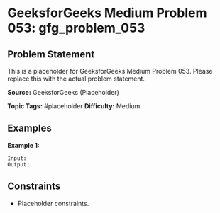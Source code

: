 # GeeksforGeeks Medium Problem 053: gfg_problem_053

## Problem Statement

This is a placeholder for GeeksforGeeks Medium Problem 053.
Please replace this with the actual problem statement.

**Source:** GeeksforGeeks (Placeholder)

**Topic Tags:** #placeholder
**Difficulty:** Medium

## Examples

**Example 1:**

```
Input:
Output:
```

## Constraints

- Placeholder constraints.
